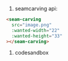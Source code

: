 1. seamcarving api:

```html
<seam-carving
  src="image.png"
  :wanted-width="22"
  :wanted-height="33"
></seam-carving>
```

1. codesandbox
